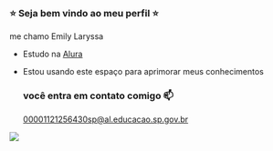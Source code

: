 ### ⭐ Seja bem vindo ao meu perfil ⭐

me chamo Emily Laryssa

- Estudo na [Alura](https://www.alura.com.br)
- Estou usando este espaço para aprimorar meus conhecimentos

  ### você entra em contato comigo 📫

  00001121256430sp@al.educacao.sp.gov.br


![](https://media1.tenor.com/m/J4WA4IXVeBQAAAAC/love-you.gif)
